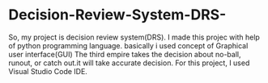 # Decision-Review-System-DRS-
So, my project is decision review system(DRS). 
I made this projec with help of python programming language.
basically i used concept of Graphical user interface(GUI)
The third empire takes the decision about no-ball, runout, or catch out.it will take accurate decision.
For this project, I used Visual Studio Code IDE.
